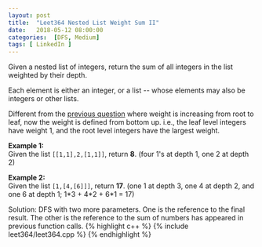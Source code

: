 ```yaml
---
layout: post
title:  "Leet364 Nested List Weight Sum II"
date:   2018-05-12 08:00:00
categories:  [DFS, Medium]
tags: [ LinkedIn ]
---
```


<div class="question-description__2cX5"><div><p>Given a nested list of integers, return the sum of all integers in the list weighted by their depth.</p>

<p>Each element is either an integer, or a list -- whose elements may also be integers or other lists.</p>

<p>Different from the <a href="https://leetcode.com/problems/nested-list-weight-sum/">previous question</a> where weight is increasing from root to leaf, now the weight is defined from bottom up. i.e., the leaf level integers have weight 1, and the root level integers have the largest weight.</p>

<p><b>Example 1:</b><br>
Given the list <code>[[1,1],2,[1,1]]</code>, return <b>8</b>. (four 1's at depth 1, one 2 at depth 2)</p>

<p><b>Example 2:</b><br>
Given the list <code>[1,[4,[6]]]</code>, return <b>17</b>. (one 1 at depth 3, one 4 at depth 2, and one 6 at depth 1; 1*3 + 4*2 + 6*1 = 17)
</p></div></div>

Solution: DFS with two more parameters. One is the reference to the final result. The other is the reference to the sum of numbers has appeared in previous function calls.
{% highlight c++ %}
{% include leet364/leet364.cpp %}
{% endhighlight %}
